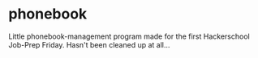 phonebook
=========

Little phonebook-management program made for the first Hackerschool Job-Prep Friday. Hasn't been cleaned up at all...
